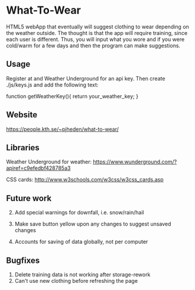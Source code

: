 # What-To-Wear
HTML5 webApp that eventually will suggest clothing to wear depending on the weather outside.
The thought is that the app will require training, since each user is different.
Thus, you will input what you wore and if you were cold/warm for a few days and then the program can make suggestions.

## Usage
Register at and Weather Underground for an api key.
Then create ./js/keys.js and add the following text:

function getWeatherKey(){
  return your_weather_key;
}

## Website
https://people.kth.se/~pjheden/what-to-wear/

## Libraries

Weather Underground for weather: https://www.wunderground.com/?apiref=c9efedbf428785a3

CSS cards: http://www.w3schools.com/w3css/w3css_cards.asp

## Future work

2. Add special warnings for downfall, i.e. snow/rain/hail

3. Make save button yellow upon any changes to suggest unsaved changes

4. Accounts for saving of data globally, not per computer

## Bugfixes

1. Delete training data is not working after storage-rework
2. Can't use new clothing before refreshing the page
